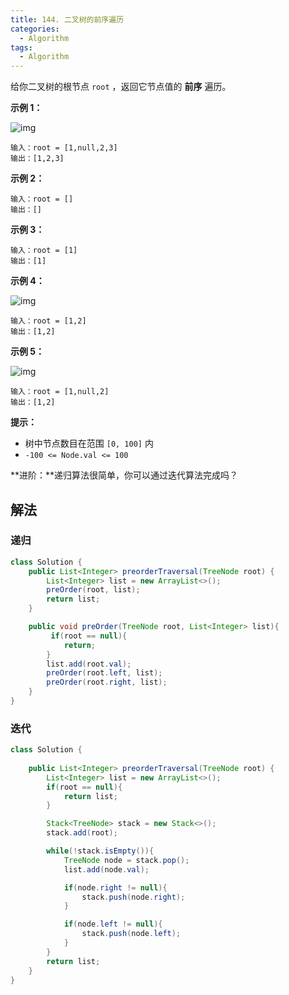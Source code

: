 ```yaml
---
title: 144. 二叉树的前序遍历
categories:
  - Algorithm
tags:
  - Algorithm
---
```


给你二叉树的根节点 `root` ，返回它节点值的 **前序** 遍历。

**示例 1：**

![img](https://assets.leetcode.com/uploads/2020/09/15/inorder_1.jpg)

```
输入：root = [1,null,2,3]
输出：[1,2,3]
```

**示例 2：**

```
输入：root = []
输出：[]
```

**示例 3：**

```
输入：root = [1]
输出：[1]
```

**示例 4：**

![img](https://assets.leetcode.com/uploads/2020/09/15/inorder_5.jpg)

```
输入：root = [1,2]
输出：[1,2]
```

**示例 5：**

![img](https://assets.leetcode.com/uploads/2020/09/15/inorder_4.jpg)

```
输入：root = [1,null,2]
输出：[1,2]
```

**提示：**

- 树中节点数目在范围 `[0, 100]` 内
- `-100 <= Node.val <= 100`

**进阶：**递归算法很简单，你可以通过迭代算法完成吗？

## 解法

### 递归

```java
class Solution {
    public List<Integer> preorderTraversal(TreeNode root) {
        List<Integer> list = new ArrayList<>();
        preOrder(root, list);
        return list;
    }

    public void preOrder(TreeNode root, List<Integer> list){
         if(root == null){
            return;
        }
        list.add(root.val);
        preOrder(root.left, list);
        preOrder(root.right, list);
    }
}
```

### 迭代

```java
class Solution {
    
    public List<Integer> preorderTraversal(TreeNode root) {
        List<Integer> list = new ArrayList<>();
        if(root == null){
            return list;
        }

        Stack<TreeNode> stack = new Stack<>();
        stack.add(root);

        while(!stack.isEmpty()){
            TreeNode node = stack.pop();
            list.add(node.val);

            if(node.right != null){
                stack.push(node.right);
            }

            if(node.left != null){
                stack.push(node.left);
            }
        }
        return list;
    }
}
```

